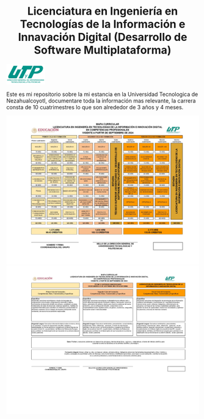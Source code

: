 <div align="center">   
 <h1> Licenciatura en Ingeniería en Tecnologías de la Información e Innavación Digital (Desarrollo de Software Multiplataforma)</h1>
</div> 

<img src="./img/03.png" alt="Ingenieria" style="width: 20%; margin:20">  
 
<p> 
Este es mi repositorio sobre la mi estancia en la Universidad Tecnologica de Nezahualcoyotl, documentare toda la información mas relevante, la carrera consta de 10 cuatrimestres lo que son alrededor de 3 años y 4 meses. 
</p>
 
<div align="center">
  <img src="./img/01.jpg" alt="Ingenieria"> 
  <img src="./img/02.jpg" alt="Ingenieria">

</div>